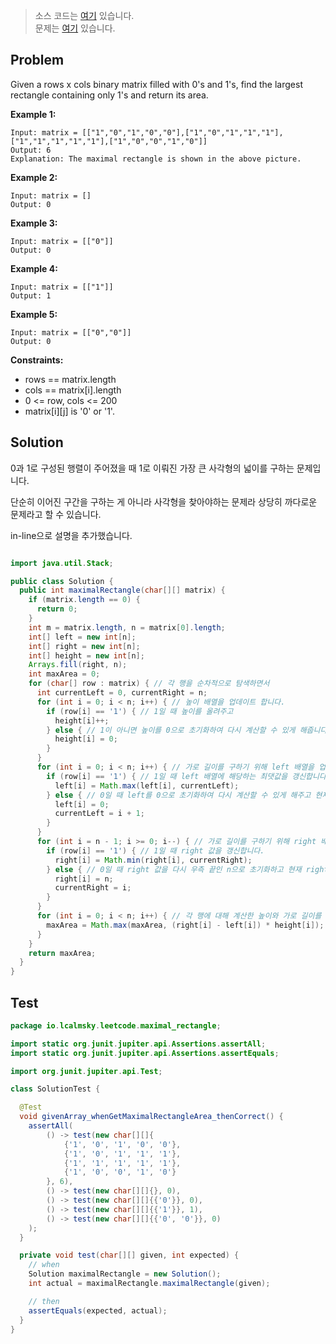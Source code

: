 > 소스 코드는 [여기](https://github.com/lcalmsky/leetcode/blob/master/src/main/java/io/lcalmsky/leetcode/maximal_rectangle/Solution.java) 있습니다.  
> 문제는 [여기](https://github.com/lcalmsky/leetcode/issues/47) 있습니다.

## Problem

Given a rows x cols binary matrix filled with 0's and 1's, find the largest rectangle containing only 1's and return its area.

**Example 1:**

```text
Input: matrix = [["1","0","1","0","0"],["1","0","1","1","1"],["1","1","1","1","1"],["1","0","0","1","0"]]
Output: 6
Explanation: The maximal rectangle is shown in the above picture.
```

**Example 2:**

```text
Input: matrix = []
Output: 0
```

**Example 3:**

```text
Input: matrix = [["0"]]
Output: 0
```

**Example 4:**

```text
Input: matrix = [["1"]]
Output: 1
```

**Example 5:**

```text
Input: matrix = [["0","0"]]
Output: 0
```

**Constraints:**

* rows == matrix.length
* cols == matrix[i].length
* 0 <= row, cols <= 200
* matrix[i][j] is '0' or '1'.

## Solution

0과 1로 구성된 행렬이 주어졌을 때 1로 이뤄진 가장 큰 사각형의 넓이를 구하는 문제입니다.

단순히 이어진 구간을 구하는 게 아니라 사각형을 찾아야하는 문제라 상당히 까다로운 문제라고 할 수 있습니다.

in-line으로 설명을 추가했습니다.

```java

import java.util.Stack;

public class Solution {
  public int maximalRectangle(char[][] matrix) {
    if (matrix.length == 0) {
      return 0;
    }
    int m = matrix.length, n = matrix[0].length;
    int[] left = new int[n];
    int[] right = new int[n];
    int[] height = new int[n];
    Arrays.fill(right, n);
    int maxArea = 0;
    for (char[] row : matrix) { // 각 행을 순차적으로 탐색하면서
      int currentLeft = 0, currentRight = n;
      for (int i = 0; i < n; i++) { // 높이 배열을 업데이트 합니다.
        if (row[i] == '1') { // 1일 때 높이를 올려주고
          height[i]++;
        } else { // 1이 아니면 높이를 0으로 초기화하여 다시 계산할 수 있게 해줍니다.
          height[i] = 0;
        }
      }
      for (int i = 0; i < n; i++) { // 가로 길이를 구하기 위해 left 배열을 업데이트 합니다.
        if (row[i] == '1') { // 1일 때 left 배열에 해당하는 최댓값을 갱신합니다.
          left[i] = Math.max(left[i], currentLeft);
        } else { // 0일 때 left를 0으로 초기화하여 다시 계산할 수 있게 해주고 현재 left 값의 포인터 위치를 이동시킵니다.
          left[i] = 0;
          currentLeft = i + 1;
        }
      }
      for (int i = n - 1; i >= 0; i--) { // 가로 길이를 구하기 위해 right 배열을 업데이트 합니다.
        if (row[i] == '1') { // 1일 때 right 값을 갱신합니다. 
          right[i] = Math.min(right[i], currentRight);
        } else { // 0일 때 right 값을 다시 우측 끝인 n으로 초기화하고 현재 right 값의 포인터를 현재 인덱스로 이동시킵니다.
          right[i] = n;
          currentRight = i;
        }
      }
      for (int i = 0; i < n; i++) { // 각 행에 대해 계산한 높이와 가로 길이를 이용해 넓이 최댓값을 갱신합니다.
        maxArea = Math.max(maxArea, (right[i] - left[i]) * height[i]);
      }
    }
    return maxArea;
  }
}
```

## Test

```java
package io.lcalmsky.leetcode.maximal_rectangle;

import static org.junit.jupiter.api.Assertions.assertAll;
import static org.junit.jupiter.api.Assertions.assertEquals;

import org.junit.jupiter.api.Test;

class SolutionTest {

  @Test
  void givenArray_whenGetMaximalRectangleArea_thenCorrect() {
    assertAll(
        () -> test(new char[][]{
            {'1', '0', '1', '0', '0'},
            {'1', '0', '1', '1', '1'},
            {'1', '1', '1', '1', '1'},
            {'1', '0', '0', '1', '0'}
        }, 6),
        () -> test(new char[][]{}, 0),
        () -> test(new char[][]{{'0'}}, 0),
        () -> test(new char[][]{{'1'}}, 1),
        () -> test(new char[][]{{'0', '0'}}, 0)
    );
  }

  private void test(char[][] given, int expected) {
    // when
    Solution maximalRectangle = new Solution();
    int actual = maximalRectangle.maximalRectangle(given);

    // then
    assertEquals(expected, actual);
  }
}
```